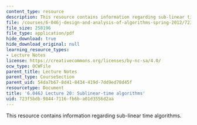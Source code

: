 ```yaml
---
content_type: resource
description: This resource contains information regarding sub-linear time algorithms.
file: /courses/6-046j-design-and-analysis-of-algorithms-spring-2012/723f5bdb98447116fb6ba01d3556d2aa_MIT6_046JS12_lec20.pdf
file_size: 258196
file_type: application/pdf
hide_download: true
hide_download_original: null
learning_resource_types:
- Lecture Notes
license: https://creativecommons.org/licenses/by-nc-sa/4.0/
ocw_type: OCWFile
parent_title: Lecture Notes
parent_type: CourseSection
parent_uid: 54da7b67-8d41-8434-419d-7dd9ed78d45f
resourcetype: Document
title: '6.046J Lecture 20: Sublinear-time algorithms'
uid: 723f5bdb-9844-7116-fb6b-a01d3556d2aa
---
```

This resource contains information regarding sub-linear time algorithms.